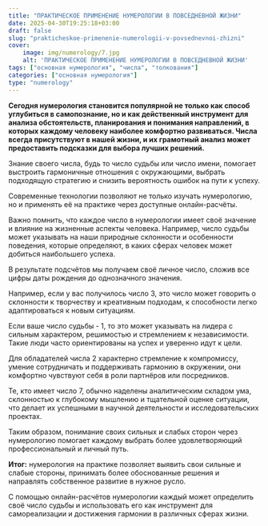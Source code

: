 ```yaml
---
title: "ПРАКТИЧЕСКОЕ ПРИМЕНЕНИЕ НУМЕРОЛОГИИ В ПОВСЕДНЕВНОЙ ЖИЗНИ"
date: 2025-04-30T19:25:18+03:00
draft: false
slug: "prakticheskoe-primenenie-numerologii-v-povsednevnoi-zhizni"
cover:
    image: img/numerology/7.jpg
    alt: 'ПРАКТИЧЕСКОЕ ПРИМЕНЕНИЕ НУМЕРОЛОГИИ В ПОВСЕДНЕВНОЙ ЖИЗНИ'
tags: ["основная нумерология", "числа", "толкования"]
categories: ["основная нумерология"]
type: "numerology"
---
```



**Сегодня нумерология становится популярной не только как способ углубиться в самопознание, но и как действенный инструмент для анализа обстоятельств, планирования и понимания направлений, в которых каждому человеку наиболее комфортно развиваться. Числа всегда присутствуют в нашей жизни, и их грамотный анализ может предоставить подсказки для выбора лучших решений.**

Знание своего числа, будь то число судьбы или число имени, помогает выстроить гармоничные отношения с окружающими, выбрать подходящую стратегию и снизить вероятность ошибок на пути к успеху.

Современные технологии позволяют не только изучать нумерологию, но и применять её на практике через доступные онлайн-расчёты.

Важно помнить, что каждое число в нумерологии имеет своё значение и влияние на жизненные аспекты человека. Например, число судьбы может указывать на наши природные склонности и особенности поведения, которые определяют, в каких сферах человек может добиться наибольшего успеха.

В результате подсчётов мы получаем своё личное число, сложив все цифры даты рождения до однозначного значения.

Например, если у вас получилось число 3, это число может говорить о склонности к творчеству и креативным подходам, к способности легко адаптироваться к новым ситуациям.

Если ваше число судьбы - 1, то это может указывать на лидера с сильным характером, решимостью и стремлением к независимости. Такие люди часто ориентированы на успех и уверенно идут к цели.

Для обладателей числа 2 характерно стремление к компромиссу, умение сотрудничать и поддерживать гармонию в окружении, они комфортно чувствуют себя в роли партнёров или посредников.

Те, кто имеет число 7, обычно наделены аналитическим складом ума, склонностью к глубокому мышлению и тщательной оценке ситуации, что делает их успешными в научной деятельности и исследовательских проектах.

Таким образом, понимание своих сильных и слабых сторон через нумерологию помогает каждому выбрать более удовлетворяющий профессиональный и личный путь.

**Итог:** нумерология на практике позволяет выявить свои сильные и слабые стороны, принимать более обоснованные решения и направлять собственное развитие в нужное русло.

С помощью онлайн-расчётов нумерологии каждый может определить своё число судьбы и использовать его как инструмент для самореализации и достижения гармонии в различных сферах жизни.
